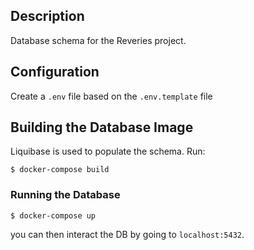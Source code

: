 ## Description

Database schema for the Reveries project.

## Configuration

Create a `.env` file based on the `.env.template` file

## Building the Database Image

Liquibase is used to populate the schema. Run:

```
$ docker-compose build
```

### Running the Database

```
$ docker-compose up
```

you can then interact the DB by going to `localhost:5432`.